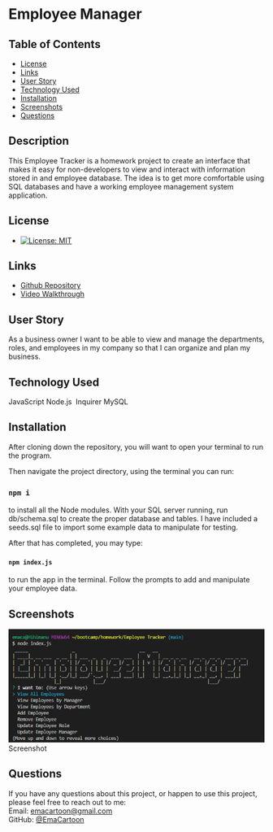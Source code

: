# Employee Manager

## Table of Contents

- [License](#license)
- [Links](#links)
- [User Story](#user-story)
- [Technology Used](#technology-used)
- [Installation](#installation)
- [Screenshots](#screenshots)
- [Questions](#questions)

## Description

This Employee Tracker is a homework project to create an interface that makes it easy for non-developers to view and interact with information stored in and employee database. The idea is to get more comfortable using SQL databases and have a working employee management system application.

## License

- [![License: MIT](https://img.shields.io/badge/License-MIT-yellow.svg)](https://opensource.org/licenses/MIT)

## Links

- [Github Repository](https://github.com/emacartoon/Employee-Tracker)
- [Video Walkthrough](https://drive.google.com/file/d/1OE_ZolB_xcqFe8iKn8zEbuCQAQB0PsXJ/view)

## User Story

As a business owner I want to be able to view and manage the departments, roles, and employees in my company so that I can organize and plan my business.

## Technology Used

JavaScript
Node.js 
Inquirer
MySQL

## Installation

After cloning down the repository, you will want to open your terminal to run the program.

Then navigate the project directory, using the terminal you can run:

### `npm i`

to install all the Node modules. With your SQL server running, run db/schema.sql to create the proper database and tables. I have included a seeds.sql file to import some example data to manipulate for testing.

After that has completed, you may type:

#### `npm index.js`

to run the app in the terminal. Follow the prompts to add and manipulate your employee data.


## Screenshots

![Screenshot of Initial Page](./SShot/Sshot.png)
Screenshot



## Questions

If you have any questions about this project, or happen to use this project, please feel free to reach out to me:
<br>
Email: emacartoon@gmail.com
<br>
GitHub: [@EmaCartoon](https://github.com/EmaCartoon)



